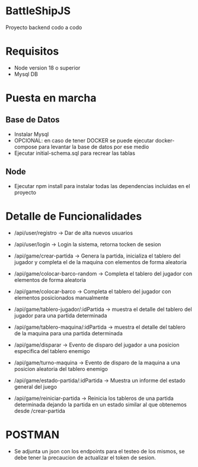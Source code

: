 # BattleShipJS
Proyecto backend codo a codo

# Requisitos
* Node version 18 o superior
* Mysql DB

# Puesta en marcha
## Base de Datos 
* Instalar Mysql 
* OPCIONAL: en caso de tener DOCKER se puede ejecutar docker-compose para levantar la base de datos por ese medio
* Ejecutar initial-schema.sql para recrear las tablas

## Node
* Ejecutar npm install para instalar todas las dependencias incluidas en el proyecto


# Detalle de Funcionalidades

* /api/user/registro -> Dar de alta nuevos usuarios
* /api/user/login -> Login la sistema, retorna tocken de sesion

* /api/game/crear-partida -> Genera la partida, inicializa el tablero del jugador y completa el de la maquina con elementos de forma aleatoria
* /api/game/colocar-barco-random -> Completa el tablero del jugador con elementos de forma aleatoria
* /api/game/colocar-barco -> Completa el tablero del jugador con elementos posicionados manualmente
* /api/game/tablero-jugador/:idPartida -> muestra el detalle del tablero del jugador para una partida determinada
* /api/game/tablero-maquina/:idPartida -> muestra el detalle del tablero de la maquina para una partida determinada
* /api/game/disparar -> Evento de disparo del jugador a una posicion especifica del tablero enemigo
* /api/game/turno-maquina -> Evento de disparo de la maquina a una posicion aleatoria del tablero enemigo
* /api/game/estado-partida/:idPartida -> Muestra un informe del estado general del juego
* /api/game/reiniciar-partida -> Reinicia los tableros de una partida determinada dejando la partida en un estado similar al que obtenemos desde /crear-partida


# POSTMAN
* Se adjunta un json con los endpoints para el testeo de los mismos, se debe tener la precaucion de actualizar el token de sesion.
